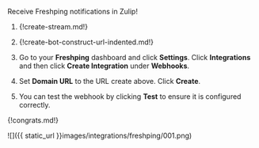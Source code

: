Receive Freshping notifications in Zulip!

1. {!create-stream.md!}

1. {!create-bot-construct-url-indented.md!}

1. Go to your **Freshping** dashboard and click **Settings**.
   Click **Integrations** and then click **Create Integration**
   under **Webhooks**.

1. Set **Domain URL** to the URL create above. Click **Create**.

1. You can test the webhook by clicking **Test** to ensure it is
   configured correctly.

{!congrats.md!}

![]({{ static_url }}images/integrations/freshping/001.png)

